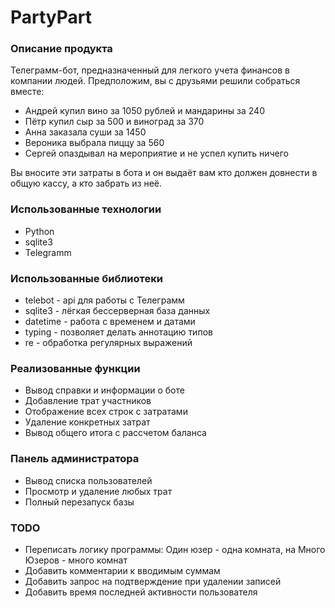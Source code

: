 # PartyPart

### Описание продукта
Телеграмм-бот, предназначенный для легкого учета финансов в компании людей.
Предположим, вы с друзьями решили собраться вместе:
* Андрей купил вино за 1050 рублей и мандарины за 240
* Пётр купил сыр за 500 и виноград за 370
* Анна заказала суши за 1450
* Вероника выбрала пиццу за 560
* Сергей опаздывал на мероприятие и не успел купить ничего

Вы вносите эти затраты в бота и он выдаёт вам кто должен довнести в общую кассу, а кто забрать из неё.

### Использованные технологии
* Python
* sqlite3
* Telegramm

### Использованные библиотеки
* telebot - api для работы с Телеграмм
* sqlite3 - лёгкая бессерверная база данных
* datetime - работа с временем и датами
* typing - позволяет делать аннотацию типов
* re - обработка регулярных выражений

### Реализованные функции
* Вывод справки и информации о боте
* Добавление трат участников
* Отображение всех строк с затратами
* Удаление конкретных затрат
* Вывод общего итога с рассчетом баланса

### Панель администратора
* Вывод списка пользователей
* Просмотр и удаление любых трат
* Полный перезапуск базы

### TODO
* Переписать логику программы: Один юзер - одна комната, на Много Юзеров - много комнат 
* Добавить комментарии к вводимым суммам
* Добавить запрос на подтверждение при удалении записей
* Добавить время последней активности пользователя
